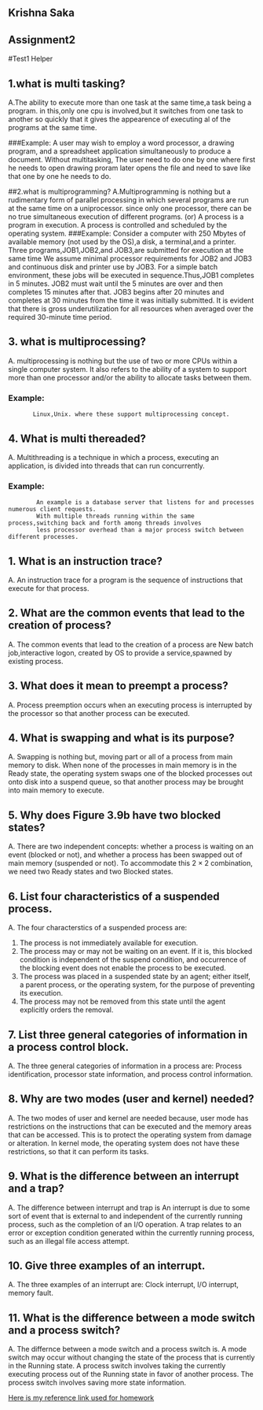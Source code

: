 ## Krishna Saka 
## Assignment2

#Test1 Helper

## 1.what is multi tasking?
A.The ability to execute more than one task at  the same time,a task being a program.
  in this,only one cpu is involved,but it switches from one task to another so quickly
  that it gives the appearence of executing al of the programs at the same time.

###Example:
            A user may wish to employ a word processor, a drawing program, 
            and a spreadsheet application simultaneously to produce a document.
            Without multitasking, The user need to do one by one where first he needs to open drawing proram later 
            opens the file and need to save like that one by one he needs to do.

##2.what is multiprogramming?
A.Multiprogramming is nothing but a rudimentary form of parallel processing in which several
 programs are run at the same time on a uniprocessor. since only one processor, there can be
 no true simultaneous execution of different programs.
              (or)
 A process is a program in execution. A process is controlled and scheduled by the
 operating system.
###Example:
        Consider a computer with 250 Mbytes of available memory (not used by the OS),a disk, a terminal,and a printer.
        Three programs,JOB1,JOB2,and JOB3,are submitted for execution at the same time 
        We assume minimal processor requirements for JOB2 and JOB3 and continuous disk and printer use by JOB3. 
        For a simple batch environment, these jobs will be executed in sequence.Thus,JOB1 completes in 5 minutes.
        JOB2 must wait until the 5 minutes are over and then completes 15 minutes after that. 
        JOB3 begins after 20 minutes and completes at 30 minutes from the time it was initially submitted.
        It is evident that there is gross underutilization for all resources when averaged over the required 30-minute time period.


## 3. what is multiprocessing?
A. multiprocessing is nothing but the use of two or more CPUs within a single computer system.
   It also refers to the ability of a system to support more than one processor and/or the ability 
   to allocate tasks between them.

### Example: 
           Linux,Unix. where these support multiprocessing concept.


## 4. What is multi thereaded?
A. Multithreading is a technique in which a process, executing an application, is
   divided into threads that can run concurrently.
### Example:
            An example is a database server that listens for and processes numerous client requests.
            With multiple threads running within the same process,switching back and forth among threads involves 
            less processor overhead than a major process switch between different processes.   

## 1. What is an instruction trace?
A. An instruction trace for a program is the sequence of instructions that execute for
   that process.
   
## 2. What are the common events that lead to the creation of process?
A. The common events that lead to the creation of a process are New batch job,interactive logon,
   created by OS to provide a service,spawned by existing process.


## 3. What does it mean to preempt a process?  
A. Process preemption occurs when an executing process is interrupted by the
   processor so that another process can be executed.  
  
 
## 4. What is swapping and what is its purpose?
A. Swapping is nothing but, moving part or all of a process from main memory to disk.
   When none of the processes in main memory is in the Ready state, the operating
   system swaps one of the blocked processes out onto disk into a suspend queue, so
   that another process may be brought into main memory to execute.

## 5. Why does Figure 3.9b have two blocked states?
A. There are two independent concepts: whether a process is waiting on an event
   (blocked or not), and whether a process has been swapped out of main memory
   (suspended or not). To accommodate this 2 × 2 combination, we need two Ready
   states and two Blocked states.

## 6. List four characteristics of a suspended process.
A. The four characterstics of a suspended process are:
   1. The process is not immediately available for execution. 
   2. The process may or may not be waiting on an event. If it is, this blocked condition is independent of the
      suspend condition, and occurrence of the blocking event does not enable the
      process to be executed. 
   3. The process was placed in a suspended state by an agent;
      either itself, a parent process, or the operating system, for the purpose of
      preventing its execution. 
   4. The process may not be removed from this state until
      the agent explicitly orders the removal.

## 7. List three general categories of information in a process control block.
A. The three general categories of information in a process are:
   Process identification, processor state information, and process control information. 

## 8. Why are two modes (user and kernel) needed?
A. The two modes of user and kernel are needed because,
   user mode has restrictions on the instructions that can be executed and the
   memory areas that can be accessed. This is to protect the operating system from
   damage or alteration. 
   In kernel mode, the operating system does not have these
   restrictions, so that it can perform its tasks.

## 9. What is the difference between an interrupt and a trap?
A. The difference between interrupt and trap is
   An interrupt is due to some sort of event that is external to and independent of the
   currently running process, such as the completion of an I/O operation. A trap
   relates to an error or exception condition generated within the currently running
   process, such as an illegal file access attempt.

## 10. Give three examples of an interrupt.
A.  The three examples of an interrupt are:
    Clock interrupt, I/O interrupt, memory fault.

## 11. What is the difference between a mode switch and a process switch?
A.  The differnce between a mode switch and a process switch is.
    A mode switch may occur without changing the state of the process that is
    currently in the Running state. A process switch involves taking the currently
    executing process out of the Running state in favor of another process. The process
    switch involves saving more state information.
    
    
 [Here is my reference link used for homework](http://www.nastooh.com/teaching/William_Stallings_Operating_Systems_7th_Edition.pdf)
